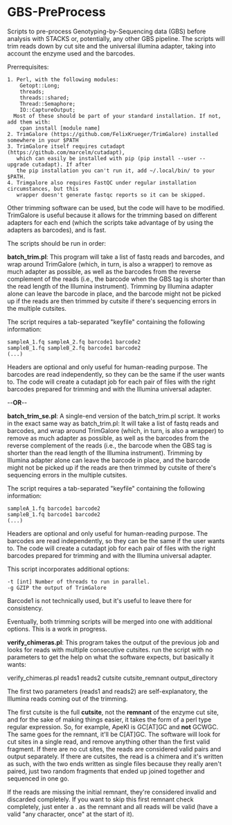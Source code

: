 # GBS-PreProcess
Scripts to pre-process Genotyping-by-Sequencing data (GBS) before analysis with STACKS or,
potentially, any other GBS pipeline. The scripts will trim reads down by cut site and the
universal illumina adapter, taking into account the enzyme used and the barcodes.

Prerrequisites:

    1. Perl, with the following modules:
        Getopt::Long;
        threads;
        threads::shared;
        Thread::Semaphore;
        IO::CaptureOutput;
      Most of these should be part of your standard installation. If not, add them with:
        cpan install [module name]
    2. TrimGalore (https://github.com/FelixKrueger/TrimGalore) installed somewhere in your $PATH
    3. TrimGalore itself requires cutadapt (https://github.com/marcelm/cutadapt),
       which can easily be installed with pip (pip install --user --upgrade cutadapt). If after
       the pip installation you can't run it, add ~/.local/bin/ to your $PATH.
    4. Trimgalore also requires FastQC under regular installation circumstances, but this
       wrapper doesn't generate fastqc reports so it can be skipped.

Other trimming software can be used, but the code will have to be modified. TrimGalore is
useful because it allows for the trimming based on different adapters for each end (which
the scripts take advantage of by using the adapters as barcodes), and is fast.

The scripts should be run in order:

**batch_trim.pl**: This program will take a list of fastq reads and barcodes, and wrap around
TrimGalore (which, in turn, is also a wrapper) to remove as much adapter as possible, as
well as the barcodes from the reverse complement of the reads (i.e., the barcode when the
GBS tag is shorter than the read length of the Illumina instrument). Trimming by Illumina
adapter alone can leave the barcode in place, and the barcode might not be picked up if the
reads are then trimmed by cutsite if there's sequencing errors in the multiple cutsites.

 The script requires a tab-separated "keyfile" containing the following information:

    sampleA_1.fq sampleA_2.fq barcode1 barcode2
    sampleB_1.fq sampleB_2.fq barcode1 barcode2
    (...)

 Headers are optional and only useful for human-reading purpose. The barcodes are read
independently, so they can be the same if the user wants to. The code will create a
cutadapt job for each pair of files with the right barcodes prepared for trimming and
with the Illumina universal adapter.

--**OR**--

**batch_trim_se.pl**: A single-end version of the batch_trim.pl script. It works in the
exact same way as batch_trim.pl: It will take a list of fastq reads and barcodes, and
wrap around TrimGalore (which, in turn, is also a wrapper) to remove as much adapter as
possible, as well as the barcodes from the reverse complement of the reads (i.e., the
barcode when the GBS tag is shorter than the read length of the Illumina instrument).
Trimming by Illumina adapter alone can leave the barcode in place, and the barcode might
not be picked up if the reads are then trimmed by cutsite of there's sequencing errors
in the multiple cutsites.

 The script requires a tab-separated "keyfile" containing the following information:

    sampleA_1.fq barcode1 barcode2
    sampleB_1.fq barcode1 barcode2
    (...)

 Headers are optional and only useful for human-reading purpose. The barcodes are read
independently, so they can be the same if the user wants to. The code will create a
cutadapt job for each pair of files with the right barcodes prepared for trimming and
with the Illumina universal adapter.

This script incorporates additional options:

    -t [int] Number of threads to run in parallel.
    -g GZIP the output of TrimGalore

 Barcode1 is not technically used, but it's useful to leave there for consistency.
 
 Eventually, both trimming scripts will be merged into one with additional options. This
is a work in progress.

**verify_chimeras.pl**: This program takes the output of the previous job and looks for reads
with multiple consecutive cutsites. run the script with no parameters to get the help
on what the software expects, but basically it wants:

verify_chimeras.pl reads1 reads2 cutsite cutsite_remnant output_directory

The first two parameters (reads1 and reads2) are self-explanatory, the Illumina reads coming
out of the trimming.

The first cutsite is the full **cutsite**, not the **remnant** of the enzyme cut site,
and for the sake of making things easier, it takes the form of a perl type regular
expression. So, for example, ApeKI is GC\[AT\]GC and **not** GCWGC. The same goes for the
remnant, it'll be C\[AT\]GC. The software will look for cut sites in a single read,
and remove anything other than the first valid fragment. If there are no cut sites, the
reads are considered valid pairs and output separately. If there are cutsites, the read
is a chimera and it's written as such, with the two ends written as single files because
they really aren't paired, just two random fragments that ended up joined together and
sequenced in one go.

If the reads are missing the initial remnant, they're considered invalid and discarded
completely. If you want to skip this first remnant check completely, just enter a . as the
remnant and all reads will be valid (have a valid "any character, once" at the start of it).
